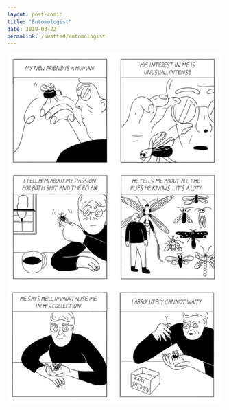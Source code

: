 ```yaml
---
layout: post-comic
title: "Entomologist"
date: 2019-03-22
permalink: /swatted/entomologist
---
```

![](../assets/images/entomologist.png)

